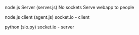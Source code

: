 node.js Server (server.js)
No sockets
Serve webapp to people

node.js client (agent.js)
socket.io - client

python (sio.py)
socket.io - server
